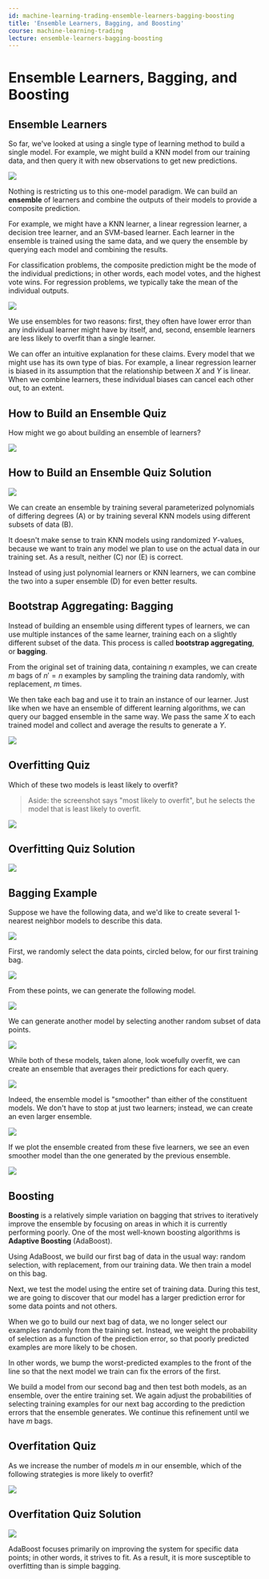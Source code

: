 ```yaml
---
id: machine-learning-trading-ensemble-learners-bagging-boosting
title: 'Ensemble Learners, Bagging, and Boosting'
course: machine-learning-trading
lecture: ensemble-learners-bagging-boosting
---
```


# Ensemble Learners, Bagging, and Boosting

## Ensemble Learners

So far, we've looked at using a single type of learning method to build a single model. For example, we might build a KNN model from our training data, and then query it with new observations to get new predictions.

![](https://assets.omscs.io/notes/2020-02-02-17-47-15.png)

Nothing is restricting us to this one-model paradigm. We can build an **ensemble** of learners and combine the outputs of their models to provide a composite prediction.

For example, we might have a KNN learner, a linear regression learner, a decision tree learner, and an SVM-based learner. Each learner in the ensemble is trained using the same data, and we query the ensemble by querying each model and combining the results.

For classification problems, the composite prediction might be the mode of the individual predictions; in other words, each model votes, and the highest vote wins. For regression problems, we typically take the mean of the individual outputs.

![](https://assets.omscs.io/notes/2020-02-02-17-51-24.png)

We use ensembles for two reasons: first, they often have lower error than any individual learner might have by itself, and, second, ensemble learners are less likely to overfit than a single learner.

We can offer an intuitive explanation for these claims. Every model that we might use has its own type of bias. For example, a linear regression learner is biased in its assumption that the relationship between $X$ and $Y$ is linear. When we combine learners, these individual biases can cancel each other out, to an extent.

## How to Build an Ensemble Quiz

How might we go about building an ensemble of learners?

![](https://assets.omscs.io/notes/2020-02-02-18-16-45.png)

## How to Build an Ensemble Quiz Solution

![](https://assets.omscs.io/notes/2020-02-02-18-18-42.png)

We can create an ensemble by training several parameterized polynomials of differing degrees \(A\) or by training several KNN models using different subsets of data \(B\).

It doesn't make sense to train KNN models using randomized $Y$-values, because we want to train any model we plan to use on the actual data in our training set. As a result, neither \(C\) nor \(E\) is correct.

Instead of using just polynomial learners or KNN learners, we can combine the two into a super ensemble \(D\) for even better results.

## Bootstrap Aggregating: Bagging

Instead of building an ensemble using different types of learners, we can use multiple instances of the same learner, training each on a slightly different subset of the data. This process is called **bootstrap aggregating**, or **bagging**.

From the original set of training data, containing $n$ examples, we can create $m$ bags of $n' = n$ examples by sampling the training data randomly, with replacement, $m$ times.

We then take each bag and use it to train an instance of our learner. Just like when we have an ensemble of different learning algorithms, we can query our bagged ensemble in the same way. We pass the same $X$ to each trained model and collect and average the results to generate a $Y$.

![](https://assets.omscs.io/notes/2020-02-02-20-18-59.png)

## Overfitting Quiz

Which of these two models is least likely to overfit?

> Aside: the screenshot says "most likely to overfit", but he selects the model that is least likely to overfit.

![](https://assets.omscs.io/notes/2020-02-02-20-19-46.png)

## Overfitting Quiz Solution

![](https://assets.omscs.io/notes/2020-02-02-20-20-05.png)

## Bagging Example

Suppose we have the following data, and we'd like to create several 1-nearest neighbor models to describe this data.

![](https://assets.omscs.io/notes/2020-02-02-22-25-31.png)

First, we randomly select the data points, circled below, for our first training bag.

![](https://assets.omscs.io/notes/2020-02-02-22-26-04.png)

From these points, we can generate the following model.

![](https://assets.omscs.io/notes/2020-02-02-22-26-26.png)

We can generate another model by selecting another random subset of data points.

![](https://assets.omscs.io/notes/2020-02-02-22-27-23.png)

While both of these models, taken alone, look woefully overfit, we can create an ensemble that averages their predictions for each query.

![](https://assets.omscs.io/notes/2020-02-02-22-28-15.png)

Indeed, the ensemble model is "smoother" than either of the constituent models. We don't have to stop at just two learners; instead, we can create an even larger ensemble.

![](https://assets.omscs.io/notes/2020-02-02-22-29-25.png)

If we plot the ensemble created from these five learners, we see an even smoother model than the one generated by the previous ensemble.

![](https://assets.omscs.io/notes/2020-02-02-22-30-17.png)

## Boosting

**Boosting** is a relatively simple variation on bagging that strives to iteratively improve the ensemble by focusing on areas in which it is currently performing poorly. One of the most well-known boosting algorithms is **Adaptive Boosting** \(AdaBoost\).

Using AdaBoost, we build our first bag of data in the usual way: random selection, with replacement, from our training data. We then train a model on this bag.

Next, we test the model using the entire set of training data. During this test, we are going to discover that our model has a larger prediction error for some data points and not others.

When we go to build our next bag of data, we no longer select our examples randomly from the training set. Instead, we weight the probability of selection as a function of the prediction error, so that poorly predicted examples are more likely to be chosen.

In other words, we bump the worst-predicted examples to the front of the line so that the next model we train can fix the errors of the first.

We build a model from our second bag and then test both models, as an ensemble, over the entire training set. We again adjust the probabilities of selecting training examples for our next bag according to the prediction errors that the ensemble generates. We continue this refinement until we have $m$ bags.

## Overfitation Quiz

As we increase the number of models $m$ in our ensemble, which of the following strategies is more likely to overfit?

![](https://assets.omscs.io/notes/2020-02-02-22-55-14.png)

## Overfitation Quiz Solution

![](https://assets.omscs.io/notes/2020-02-02-22-55-46.png)

AdaBoost focuses primarily on improving the system for specific data points; in other words, it strives to fit. As a result, it is more susceptible to overfitting than is simple bagging.

